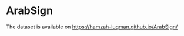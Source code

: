 # ArabSign
The dataset is available on <a href="https://hamzah-luqman.github.io/ArabSign/"> https://hamzah-luqman.github.io/ArabSign/ </a>

